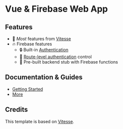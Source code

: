 # Vue & Firebase Web App

## Features

- 🎉 _Most_ features from [Vitesse](https://github.com/antfu/vitesse#Features)
- 🔥 Firebase features
  - 🔒 Built-in [Authentication](https://firebase.google.com/docs/auth)
  - 🛂 [Route-level authentication](./docs/authentication.md#per-route-authentication-control) control
  - 📡 Pre-built backend stub with Firebase functions

## Documentation & Guides

- [Getting Started](./docs/getting-started.md)
- [More](./docs/README.md)

## Credits

This template is based on [Vitesse](https://github.com/antfu/vitesse).
